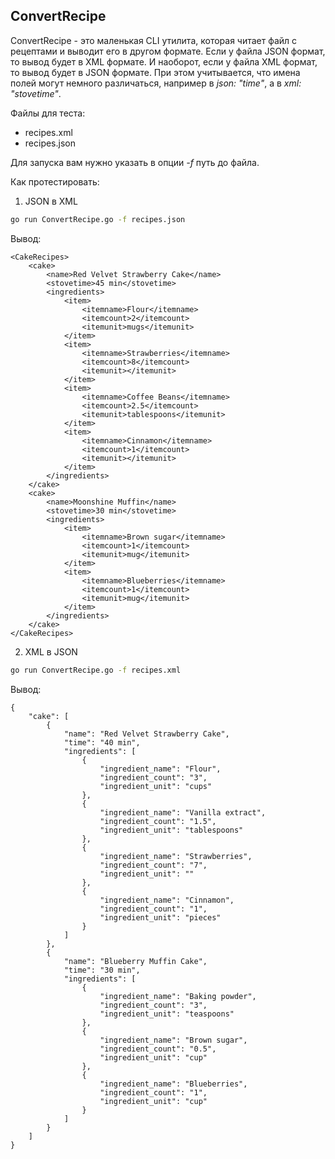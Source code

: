 

## ConvertRecipe

ConvertRecipe - это маленькая CLI утилита, которая читает файл с рецептами и выводит его в другом формате. Если у файла JSON формат, то вывод будет в XML формате. И наоборот, если у файла XML формат, то вывод будет в JSON формате. При этом учитывается, что имена полей могут немного различаться, например в *json: "time"*, а в *xml: "stovetime"*.

Файлы для теста:
 - recipes.xml
 - recipes.json

Для запуска вам нужно указать в опции *-f* путь до файла.

Как протестировать:

1) JSON в XML

```bash
go run ConvertRecipe.go -f recipes.json
```

Вывод:
```output
<CakeRecipes>
    <cake>
        <name>Red Velvet Strawberry Cake</name>
        <stovetime>45 min</stovetime>
        <ingredients>
            <item>
                <itemname>Flour</itemname>
                <itemcount>2</itemcount>
                <itemunit>mugs</itemunit>
            </item>
            <item>
                <itemname>Strawberries</itemname>
                <itemcount>8</itemcount>
                <itemunit></itemunit>
            </item>
            <item>
                <itemname>Coffee Beans</itemname>
                <itemcount>2.5</itemcount>
                <itemunit>tablespoons</itemunit>
            </item>
            <item>
                <itemname>Cinnamon</itemname>
                <itemcount>1</itemcount>
                <itemunit></itemunit>
            </item>
        </ingredients>
    </cake>
    <cake>
        <name>Moonshine Muffin</name>
        <stovetime>30 min</stovetime>
        <ingredients>
            <item>
                <itemname>Brown sugar</itemname>
                <itemcount>1</itemcount>
                <itemunit>mug</itemunit>
            </item>
            <item>
                <itemname>Blueberries</itemname>
                <itemcount>1</itemcount>
                <itemunit>mug</itemunit>
            </item>
        </ingredients>
    </cake>
</CakeRecipes>
```

2) XML в JSON

```bash
go run ConvertRecipe.go -f recipes.xml
```

Вывод:
```output
{
    "cake": [
        {
            "name": "Red Velvet Strawberry Cake",
            "time": "40 min",
            "ingredients": [
                {
                    "ingredient_name": "Flour",
                    "ingredient_count": "3",
                    "ingredient_unit": "cups"
                },
                {
                    "ingredient_name": "Vanilla extract",
                    "ingredient_count": "1.5",
                    "ingredient_unit": "tablespoons"
                },
                {
                    "ingredient_name": "Strawberries",
                    "ingredient_count": "7",
                    "ingredient_unit": ""
                },
                {
                    "ingredient_name": "Cinnamon",
                    "ingredient_count": "1",
                    "ingredient_unit": "pieces"
                }
            ]
        },
        {
            "name": "Blueberry Muffin Cake",
            "time": "30 min",
            "ingredients": [
                {
                    "ingredient_name": "Baking powder",
                    "ingredient_count": "3",
                    "ingredient_unit": "teaspoons"
                },
                {
                    "ingredient_name": "Brown sugar",
                    "ingredient_count": "0.5",
                    "ingredient_unit": "cup"
                },
                {
                    "ingredient_name": "Blueberries",
                    "ingredient_count": "1",
                    "ingredient_unit": "cup"
                }
            ]
        }
    ]
}
```
